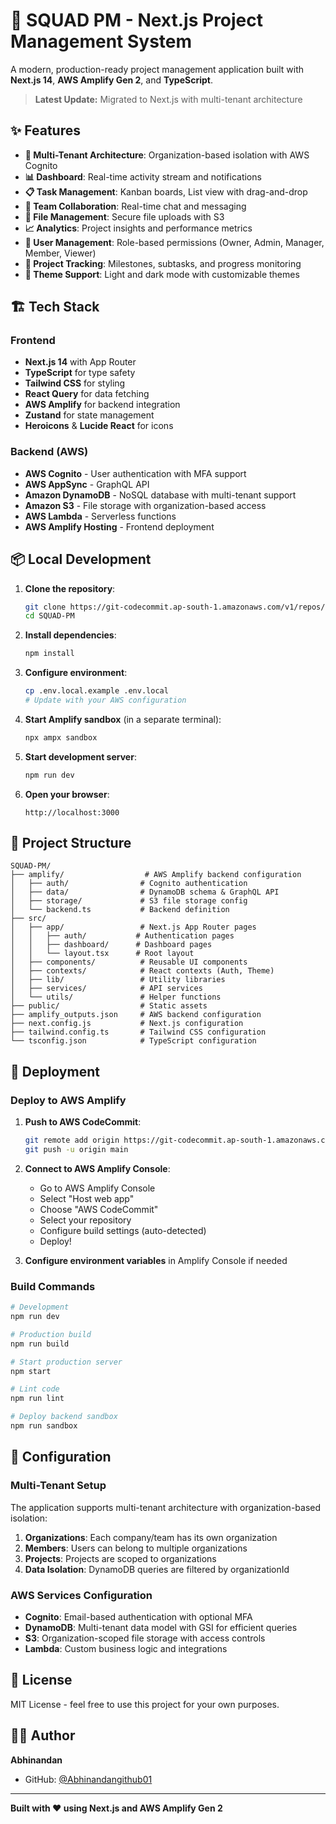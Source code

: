 # 🚀 SQUAD PM - Next.js Project Management System

A modern, production-ready project management application built with **Next.js 14**, **AWS Amplify Gen 2**, and **TypeScript**.

> **Latest Update:** Migrated to Next.js with multi-tenant architecture

## ✨ Features

- **🔐 Multi-Tenant Architecture**: Organization-based isolation with AWS Cognito
- **📊 Dashboard**: Real-time activity stream and notifications
- **📋 Task Management**: Kanban boards, List view with drag-and-drop
- **💬 Team Collaboration**: Real-time chat and messaging
- **📁 File Management**: Secure file uploads with S3
- **📈 Analytics**: Project insights and performance metrics
- **👥 User Management**: Role-based permissions (Owner, Admin, Manager, Member, Viewer)
- **🎯 Project Tracking**: Milestones, subtasks, and progress monitoring
- **🌙 Theme Support**: Light and dark mode with customizable themes

## 🏗️ Tech Stack

### Frontend
- **Next.js 14** with App Router
- **TypeScript** for type safety
- **Tailwind CSS** for styling
- **React Query** for data fetching
- **AWS Amplify** for backend integration
- **Zustand** for state management
- **Heroicons** & **Lucide React** for icons

### Backend (AWS)
- **AWS Cognito** - User authentication with MFA support
- **AWS AppSync** - GraphQL API
- **Amazon DynamoDB** - NoSQL database with multi-tenant support
- **Amazon S3** - File storage with organization-based access
- **AWS Lambda** - Serverless functions
- **AWS Amplify Hosting** - Frontend deployment

## 📦 Local Development

1. **Clone the repository**:
   ```bash
   git clone https://git-codecommit.ap-south-1.amazonaws.com/v1/repos/SQUAD-PM
   cd SQUAD-PM
   ```

2. **Install dependencies**:
   ```bash
   npm install
   ```

3. **Configure environment**:
   ```bash
   cp .env.local.example .env.local
   # Update with your AWS configuration
   ```

4. **Start Amplify sandbox** (in a separate terminal):
   ```bash
   npx ampx sandbox
   ```

5. **Start development server**:
   ```bash
   npm run dev
   ```

6. **Open your browser**:
   ```
   http://localhost:3000
   ```

## 📁 Project Structure

```
SQUAD-PM/
├── amplify/                  # AWS Amplify backend configuration
│   ├── auth/                # Cognito authentication
│   ├── data/                # DynamoDB schema & GraphQL API
│   ├── storage/             # S3 file storage config
│   └── backend.ts           # Backend definition
├── src/
│   ├── app/                 # Next.js App Router pages
│   │   ├── auth/           # Authentication pages
│   │   ├── dashboard/      # Dashboard pages
│   │   └── layout.tsx      # Root layout
│   ├── components/          # Reusable UI components
│   ├── contexts/            # React contexts (Auth, Theme)
│   ├── lib/                 # Utility libraries
│   ├── services/            # API services
│   └── utils/               # Helper functions
├── public/                  # Static assets
├── amplify_outputs.json     # AWS backend configuration
├── next.config.js           # Next.js configuration
├── tailwind.config.ts       # Tailwind CSS configuration
└── tsconfig.json            # TypeScript configuration
```

## 🚀 Deployment

### Deploy to AWS Amplify

1. **Push to AWS CodeCommit**:
   ```bash
   git remote add origin https://git-codecommit.ap-south-1.amazonaws.com/v1/repos/SQUAD-PM
   git push -u origin main
   ```

2. **Connect to AWS Amplify Console**:
   - Go to AWS Amplify Console
   - Select "Host web app"
   - Choose "AWS CodeCommit"
   - Select your repository
   - Configure build settings (auto-detected)
   - Deploy!

3. **Configure environment variables** in Amplify Console if needed

### Build Commands

```bash
# Development
npm run dev

# Production build
npm run build

# Start production server
npm start

# Lint code
npm run lint

# Deploy backend sandbox
npm run sandbox
```

## 🔧 Configuration

### Multi-Tenant Setup

The application supports multi-tenant architecture with organization-based isolation:

1. **Organizations**: Each company/team has its own organization
2. **Members**: Users can belong to multiple organizations
3. **Projects**: Projects are scoped to organizations
4. **Data Isolation**: DynamoDB queries are filtered by organizationId

### AWS Services Configuration

- **Cognito**: Email-based authentication with optional MFA
- **DynamoDB**: Multi-tenant data model with GSI for efficient queries
- **S3**: Organization-scoped file storage with access controls
- **Lambda**: Custom business logic and integrations

## 📄 License

MIT License - feel free to use this project for your own purposes.

## 👨‍💻 Author

**Abhinandan**
- GitHub: [@Abhinandangithub01](https://github.com/Abhinandangithub01)

---

**Built with ❤️ using Next.js and AWS Amplify Gen 2**
